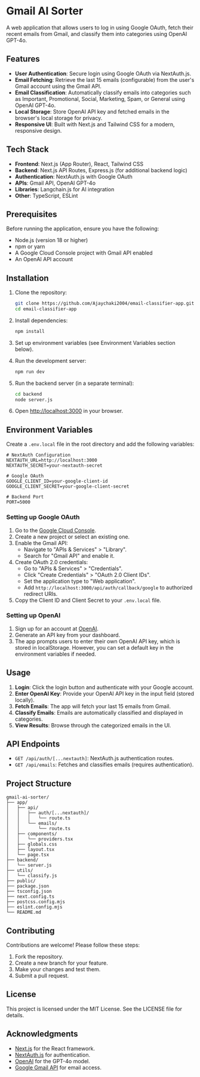 # Gmail AI Sorter

A web application that allows users to log in using Google OAuth, fetch their recent emails from Gmail, and classify them into categories using OpenAI GPT-4o.

## Features

- **User Authentication**: Secure login using Google OAuth via NextAuth.js.
- **Email Fetching**: Retrieve the last 15 emails (configurable) from the user's Gmail account using the Gmail API.
- **Email Classification**: Automatically classify emails into categories such as Important, Promotional, Social, Marketing, Spam, or General using OpenAI GPT-4o.
- **Local Storage**: Store OpenAI API key and fetched emails in the browser's local storage for privacy.
- **Responsive UI**: Built with Next.js and Tailwind CSS for a modern, responsive design.

## Tech Stack

- **Frontend**: Next.js (App Router), React, Tailwind CSS
- **Backend**: Next.js API Routes, Express.js (for additional backend logic)
- **Authentication**: NextAuth.js with Google OAuth
- **APIs**: Gmail API, OpenAI GPT-4o
- **Libraries**: Langchain.js for AI integration
- **Other**: TypeScript, ESLint

## Prerequisites

Before running the application, ensure you have the following:

- Node.js (version 18 or higher)
- npm or yarn
- A Google Cloud Console project with Gmail API enabled
- An OpenAI API account

## Installation

1. Clone the repository:
   ```bash
   git clone https://github.com/Ajaychaki2004/email-classifier-app.git
   cd email-classifier-app
   ```

2. Install dependencies:
   ```bash
   npm install
   ```

3. Set up environment variables (see Environment Variables section below).

4. Run the development server:
   ```bash
   npm run dev
   ```

5. Run the backend server (in a separate terminal):
   ```bash
   cd backend
   node server.js
   ```

6. Open [http://localhost:3000](http://localhost:3000) in your browser.

## Environment Variables

Create a `.env.local` file in the root directory and add the following variables:

```env
# NextAuth Configuration
NEXTAUTH_URL=http://localhost:3000
NEXTAUTH_SECRET=your-nextauth-secret

# Google OAuth
GOOGLE_CLIENT_ID=your-google-client-id
GOOGLE_CLIENT_SECRET=your-google-client-secret

# Backend Port
PORT=5000 
```

### Setting up Google OAuth

1. Go to the [Google Cloud Console](https://console.cloud.google.com/).
2. Create a new project or select an existing one.
3. Enable the Gmail API:
   - Navigate to "APIs & Services" > "Library".
   - Search for "Gmail API" and enable it.
4. Create OAuth 2.0 credentials:
   - Go to "APIs & Services" > "Credentials".
   - Click "Create Credentials" > "OAuth 2.0 Client IDs".
   - Set the application type to "Web application".
   - Add `http://localhost:3000/api/auth/callback/google` to authorized redirect URIs.
5. Copy the Client ID and Client Secret to your `.env.local` file.

### Setting up OpenAI

1. Sign up for an account at [OpenAI](https://platform.openai.com/).
2. Generate an API key from your dashboard.
3. The app prompts users to enter their own OpenAI API key, which is stored in localStorage. However, you can set a default key in the environment variables if needed.

## Usage

1. **Login**: Click the login button and authenticate with your Google account.
2. **Enter OpenAI Key**: Provide your OpenAI API key in the input field (stored locally).
3. **Fetch Emails**: The app will fetch your last 15 emails from Gmail.
4. **Classify Emails**: Emails are automatically classified and displayed in categories.
5. **View Results**: Browse through the categorized emails in the UI.

## API Endpoints

- `GET /api/auth/[...nextauth]`: NextAuth.js authentication routes.
- `GET /api/emails`: Fetches and classifies emails (requires authentication).

## Project Structure

```
gmail-ai-sorter/
├── app/
│   ├── api/
│   │   ├── auth/[...nextauth]/
│   │   │   └── route.ts
│   │   └── emails/
│   │       └── route.ts
│   ├── components/
│   │   └── providers.tsx
│   ├── globals.css
│   ├── layout.tsx
│   └── page.tsx
├── backend/
│   └── server.js
├── utils/
│   └── classify.js
├── public/
├── package.json
├── tsconfig.json
├── next.config.ts
├── postcss.config.mjs
├── eslint.config.mjs
└── README.md
```

## Contributing

Contributions are welcome! Please follow these steps:

1. Fork the repository.
2. Create a new branch for your feature.
3. Make your changes and test them.
4. Submit a pull request.

## License

This project is licensed under the MIT License. See the LICENSE file for details.

## Acknowledgments

- [Next.js](https://nextjs.org/) for the React framework.
- [NextAuth.js](https://next-auth.js.org/) for authentication.
- [OpenAI](https://openai.com/) for the GPT-4o model.
- [Google Gmail API](https://developers.google.com/gmail/api) for email access.
